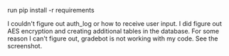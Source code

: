 run pip install -r requirements

I couldn't figure out auth_log or how to receive user input. I did figure out AES encryption and creating additional tables in the database. For some reason I can't figure out, gradebot is not working with my code. See the screenshot.
